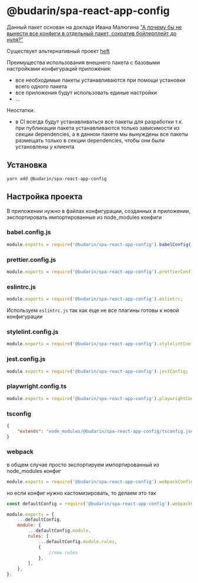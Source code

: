 # @budarin/spa-react-app-config

Данный пакет основан на докладе Ивана Малюгина ["А почему бы не вынести все конфиги в отдельный пакет, сократив бойлерплейт до нуля?"](https://www.youtube.com/watch?v=OejfAvTj93I&t=941s&ab_channel=HolyJS)

Существует альтернативный проект [heft](https://heft.rushstack.io/)

Преимущества использования внешнего пакета с базовыми настройками конфигураций приложения:

-   все необходимые пакеты устанавливаются при помощи установки всего одного пакета
-   все приложения будут использовать единые настройки
-   ...

Неостатки:

-   в CI всегда будут устанавливаться все пакеты для разработки т.к. при публикации пакета устанавливаются только зависимости из секции dependencies, а в данном пакете мы вынуждены все пакеты размещать только в секции dependencies, чтобы они были установлены у клиента

## Установка

`yarn add @budarin/spa-react-app-config`

## Настройка проекта

В приложении нужно в файлах конфигурации, созданных в приложении, экспортировать импортированные из node_modules конфиги

### babel.config.js

```js
module.exports = require('@budarin/spa-react-app-config').babelConfig(__dirname);
```

### prettier.config.js

```js
module.exports = require('@budarin/spa-react-app-config').prettierConfig;
```

### eslintrc.js

```js
module.exports = require('@budarin/spa-react-app-config').eslintrc;
```

Используем `eslintrc.js` так как еще не все плагины готовы к новой конфигурации

### stylelint.config.js

```js
module.exports = require('@budarin/spa-react-app-config').stylelintConfig;
```

### jest.config.js

```js
module.exports = require('@budarin/spa-react-app-config').jestConfig;
```

### playwright.config.ts

```js
module.exports = require('@budarin/spa-react-app-config').playwrightConfig;
```

### tsconfig

```json
{
    "extends": "node_modules/@budarin/spa-react-app-config/tsconfig.json"
}
```

### webpack

в общем случае просто экспортируем импортированный из node_modules конфиг

```js
module.exports = require('@budarin/spa-react-app-config').webpackConfigs.dev;
```

но если конфиг нужно кастомизировать, то делаем это так

```js
const defaultConfig = require('@budarin/spa-react-app-config').webpackConfigs.dev;

module.exports = {
    ...defaultConfig,
    module: {
        ...defaultConfig.module,
        rules: [
            ...defaultConfig.module.rules,
            {
                //new rules
            },
        ],
    },
};
```
